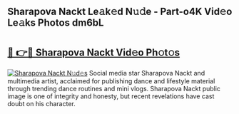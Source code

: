 ## Sharapova Nackt Le𝚊k𝚎d N𝚞𝚍e - Part-o4K Vid𝚎o Le𝚊ks Photos dm6bL

# <h2><a href="http://fb62ud1.evod.top/?m=Sharapova+Nackt">🔗 👉🔴 Sharapova Nackt Vid𝚎o Ph𝚘t𝚘s</a></h2>

[![Sharapova Nackt N𝚞d𝚎s](https://i.imgur.com/8V9OHl7.gif)](http://fb62ud1.evod.top/?m=Sharapova+Nackt)
Social media star Sharapova Nackt and multimedia artist, acclaimed for publishing dance and lifestyle material through trending dance routines and mini vlogs. Sharapova Nackt public image is one of integrity and honesty, but recent revelations have cast doubt on his character. 
